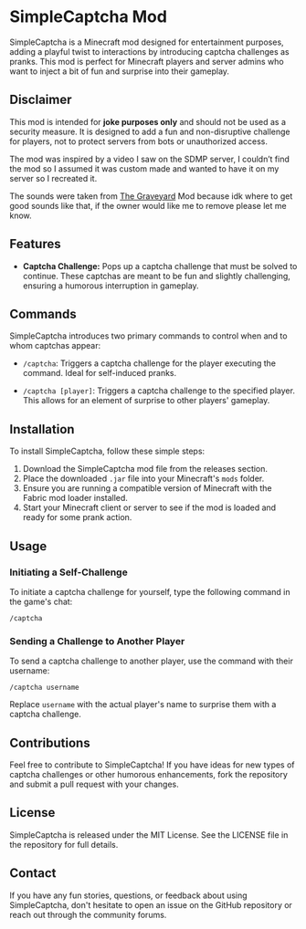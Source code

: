 # SimpleCaptcha Mod

SimpleCaptcha is a Minecraft mod designed for entertainment purposes, adding a playful twist to interactions by introducing captcha challenges as pranks. This mod is perfect for Minecraft players and server admins who want to inject a bit of fun and surprise into their gameplay.

## Disclaimer

This mod is intended for **joke purposes only** and should not be used as a security measure. It is designed to add a fun and non-disruptive challenge for players, not to protect servers from bots or unauthorized access.

The mod was inspired by a video I saw on the SDMP server, I couldn’t find the mod so I assumed it was custom made and wanted to have it on my server so I recreated it.

The sounds were taken from [The Graveyard](https://modrinth.com/mod/the-graveyard-fabric) Mod because idk where to get good sounds like that, if the owner would like me to remove please let me know.
## Features

- **Captcha Challenge:** Pops up a captcha challenge that must be solved to continue. These captchas are meant to be fun and slightly challenging, ensuring a humorous interruption in gameplay.

## Commands

SimpleCaptcha introduces two primary commands to control when and to whom captchas appear:

- `/captcha`: Triggers a captcha challenge for the player executing the command. Ideal for self-induced pranks.

- `/captcha [player]`: Triggers a captcha challenge to the specified player. This allows for an element of surprise to other players' gameplay.

## Installation

To install SimpleCaptcha, follow these simple steps:

1. Download the SimpleCaptcha mod file from the releases section.
2. Place the downloaded `.jar` file into your Minecraft's `mods` folder.
3. Ensure you are running a compatible version of Minecraft with the Fabric mod loader installed.
4. Start your Minecraft client or server to see if the mod is loaded and ready for some prank action.

## Usage

### Initiating a Self-Challenge

To initiate a captcha challenge for yourself, type the following command in the game's chat:

```/captcha```

### Sending a Challenge to Another Player

To send a captcha challenge to another player, use the command with their username:

```/captcha username```

Replace `username` with the actual player's name to surprise them with a captcha challenge.

## Contributions

Feel free to contribute to SimpleCaptcha! If you have ideas for new types of captcha challenges or other humorous enhancements, fork the repository and submit a pull request with your changes.

## License

SimpleCaptcha is released under the MIT License. See the LICENSE file in the repository for full details.

## Contact

If you have any fun stories, questions, or feedback about using SimpleCaptcha, don't hesitate to open an issue on the GitHub repository or reach out through the community forums.